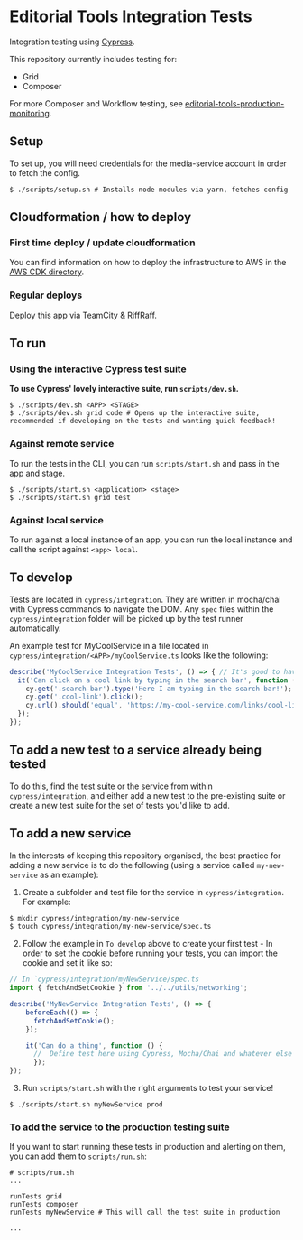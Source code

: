 # Editorial Tools Integration Tests

Integration testing using [Cypress](https://www.cypress.io/).

This repository currently includes testing for:

  * Grid
  * Composer

For more Composer and Workflow testing, see [editorial-tools-production-monitoring](git@github.com:guardian/editorial-tools-production-monitoring.git).

## Setup

To set up, you will need credentials for the media-service account in order to fetch the config.

```shell script
$ ./scripts/setup.sh # Installs node modules via yarn, fetches config
```

## Cloudformation / how to deploy


### First time deploy / update cloudformation

You can find information on how to deploy the infrastructure to AWS in the [AWS CDK directory](./cdk).

### Regular deploys

Deploy this app via TeamCity & RiffRaff.

## To run


### Using the interactive Cypress test suite 

**To use Cypress' lovely interactive suite, run `scripts/dev.sh`.**

```shell script
$ ./scripts/dev.sh <APP> <STAGE>
$ ./scripts/dev.sh grid code # Opens up the interactive suite, recommended if developing on the tests and wanting quick feedback!
```

 
### Against remote service

To run the tests in the CLI, you can run `scripts/start.sh` and pass in the app and stage.

```shell script
$ ./scripts/start.sh <application> <stage>
$ ./scripts/start.sh grid test
```

### Against local service

To run against a local instance of an app, you can run the local instance and call the script against `<app> local`.

## To develop

Tests are located in `cypress/integration`. They are written in mocha/chai with Cypress commands to navigate the DOM. 
Any `spec` files within the `cypress/integration` folder will be picked up by the test runner automatically.

An example test for MyCoolService in a file located in `cypress/integration/<APP>/myCoolService.ts` looks like the following:

```js
describe('MyCoolService Integration Tests', () => { // It's good to have the service name in your top describe block
  it('Can click on a cool link by typing in the search bar', function () { // Name of the test
    cy.get('.search-bar').type('Here I am typing in the search bar!');
    cy.get('.cool-link').click();
    cy.url().should('equal', 'https://my-cool-service.com/links/cool-link');
  });
});
```

## To add a new test to a service already being tested

To do this, find the test suite or the service from within `cypress/integration`, 
and either add a new test to the pre-existing suite or create a new test suite for the set of tests you'd like to add.

## To add a new service

In the interests of keeping this repository organised, the best practice for adding a new service is to do the following (using a service called `my-new-service` as an example):

  1. Create a subfolder and test file for the service in `cypress/integration`. For example:

```bash
$ mkdir cypress/integration/my-new-service
$ touch cypress/integration/my-new-service/spec.ts
```

  2. Follow the example in `To develop` above to create your first test
    - In order to set the cookie before running your tests, you can import the cookie and set it like so:
```js
// In `cypress/integration/myNewService/spec.ts
import { fetchAndSetCookie } from '../../utils/networking';

describe('MyNewService Integration Tests', () => {
    beforeEach(() => {
      fetchAndSetCookie();
    });

    it('Can do a thing', function () {
      //  Define test here using Cypress, Mocha/Chai and whatever else you need
      });
});
```

  3. Run `scripts/start.sh` with the right arguments to test your service!
```shell script
$ ./scripts/start.sh myNewService prod
```

### To add the service to the production testing suite 

If you want to start running these tests in production and alerting on them, you can add them to `scripts/run.sh`:

```shell script
# scripts/run.sh
...

runTests grid
runTests composer
runTests myNewService # This will call the test suite in production

...
```
